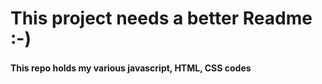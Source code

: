 

# This project needs a better Readme :-)

#### This repo holds my various javascript, HTML, CSS codes


